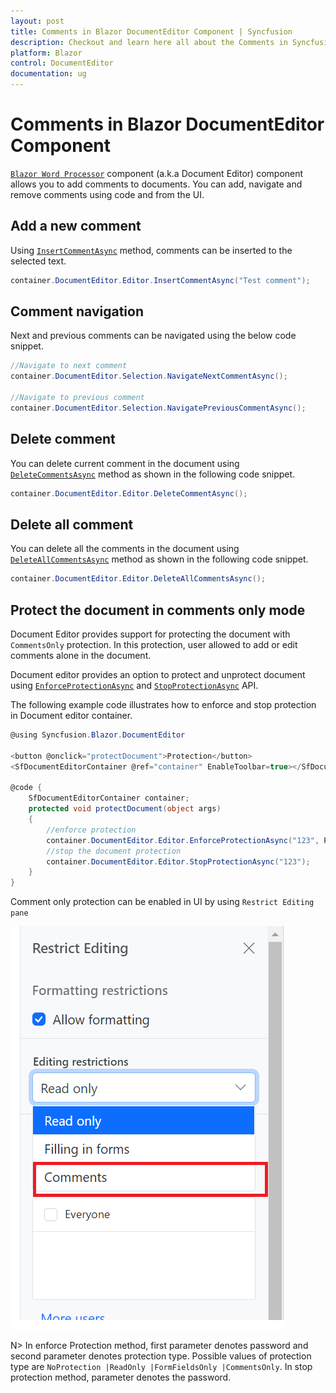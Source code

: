 ```yaml
---
layout: post
title: Comments in Blazor DocumentEditor Component | Syncfusion
description: Checkout and learn here all about the Comments in Syncfusion Blazor DocumentEditor component and more.
platform: Blazor
control: DocumentEditor
documentation: ug
---
```


# Comments in Blazor DocumentEditor Component

[`Blazor Word Processor`](https://www.syncfusion.com/blazor-components/blazor-word-processor) component (a.k.a Document Editor) component allows you to add comments to documents. You can add, navigate and remove comments using code and from the UI.

## Add a new comment

Using [`InsertCommentAsync`](https://help.syncfusion.com/cr/blazor/Syncfusion.Blazor.DocumentEditor.EditorModule.html#Syncfusion_Blazor_DocumentEditor_EditorModule_InsertCommentAsync_System_String_) method, comments can be inserted to the selected text.

```csharp
container.DocumentEditor.Editor.InsertCommentAsync("Test comment");
```

## Comment navigation

Next and previous comments can be navigated using the below code snippet.

```csharp
//Navigate to next comment
container.DocumentEditor.Selection.NavigateNextCommentAsync();

//Navigate to previous comment
container.DocumentEditor.Selection.NavigatePreviousCommentAsync();
```

## Delete comment

You can delete current comment in the document using [`DeleteCommentsAsync`](https://help.syncfusion.com/cr/blazor/Syncfusion.Blazor.DocumentEditor.EditorModule.html#Syncfusion_Blazor_DocumentEditor_EditorModule_DeleteCommentAsync) method as shown in the following code snippet.

```csharp
container.DocumentEditor.Editor.DeleteCommentAsync();
```

## Delete all comment

You can delete all the comments in the document using [`DeleteAllCommentsAsync`](https://help.syncfusion.com/cr/blazor/Syncfusion.Blazor.DocumentEditor.EditorModule.html#Syncfusion_Blazor_DocumentEditor_EditorModule_DeleteAllCommentsAsync) method as shown in the following code snippet.

```csharp
container.DocumentEditor.Editor.DeleteAllCommentsAsync();
```

## Protect the document in comments only mode

Document Editor provides support for protecting the document with `CommentsOnly` protection. In this protection, user allowed to add or edit comments alone in the document.

Document editor provides an option to protect and unprotect document using [`EnforceProtectionAsync`](https://help.syncfusion.com/cr/blazor/Syncfusion.Blazor.DocumentEditor.EditorModule.html#Syncfusion_Blazor_DocumentEditor_EditorModule_EnforceProtectionAsync_System_String_Syncfusion_Blazor_DocumentEditor_ProtectionType_) and [`StopProtectionAsync`](https://help.syncfusion.com/cr/blazor/Syncfusion.Blazor.DocumentEditor.EditorModule.html#Syncfusion_Blazor_DocumentEditor_EditorModule_StopProtectionAsync_System_String_) API.

The following example code illustrates how to enforce and stop protection in Document editor container.

```csharp
@using Syncfusion.Blazor.DocumentEditor

<button @onclick="protectDocument">Protection</button>
<SfDocumentEditorContainer @ref="container" EnableToolbar=true></SfDocumentEditorContainer>

@code {
    SfDocumentEditorContainer container;
    protected void protectDocument(object args)
    {
        //enforce protection
        container.DocumentEditor.Editor.EnforceProtectionAsync("123", ProtectionType.CommentsOnly);
        //stop the document protection
        container.DocumentEditor.Editor.StopProtectionAsync("123");
    }
}
```

Comment only protection can be enabled in UI by using `Restrict Editing pane`

![Enable comment only protection](images/commentsonly.png)

N> In enforce Protection method, first parameter denotes password and second parameter denotes protection type. Possible values of protection type are `NoProtection |ReadOnly |FormFieldsOnly |CommentsOnly`. In stop protection method, parameter denotes the password.